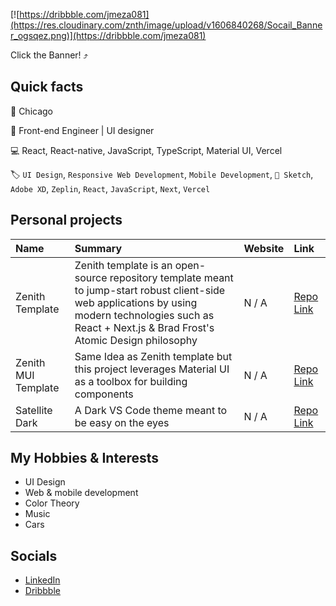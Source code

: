 [![https://dribbble.com/jmeza081](https://res.cloudinary.com/znth/image/upload/v1606840268/Socail_Banner_ogsqez.png)](https://dribbble.com/jmeza081)

Click the Banner! ⤴

## Quick facts

📍 Chicago

💼 Front-end Engineer | UI designer

💻 React, React-native, JavaScript, TypeScript, Material UI, Vercel

🏷 `UI Design`, `Responsive Web Development`, `Mobile Development`, `💎 Sketch`, `Adobe XD`, `Zeplin`, `React`, `JavaScript`, `Next`, `Vercel`

## Personal projects

| Name                | Summary                                                                                                                                                                                                      | Website                                        | Link                                                       |
| :------------------ | :----------------------------------------------------------------------------------------------------------------------------------------------------------------------------------------------------------- | :--------------------------------------------- | :--------------------------------------------------------- |
| Zenith Template     | Zenith template is an open-source repository template meant to jump-start robust client-side web applications by using modern technologies such as React + Next.js & Brad Frost's Atomic Design philosophy | N / A                                          | [Repo Link](https://github.com/z-nith/zenith-template)     |
| Zenith MUI Template | Same Idea as Zenith template but this project leverages Material UI as a toolbox for building components                                                                                                     | N / A                                          | [Repo Link](https://github.com/z-nith/zenith-mui-template) |
| Satellite Dark      | A Dark VS Code theme meant to be easy on the eyes                                                                                                                                                            | N / A                                          | [Repo Link](https://github.com/Jmeza081/satellite-dark)    |

## My Hobbies & Interests

- UI Design
- Web & mobile development
- Color Theory
- Music
- Cars

## Socials

- [LinkedIn](https://www.linkedin.com/in/jesse-meza/)
- [Dribbble](https://dribbble.com/Jmeza081)
